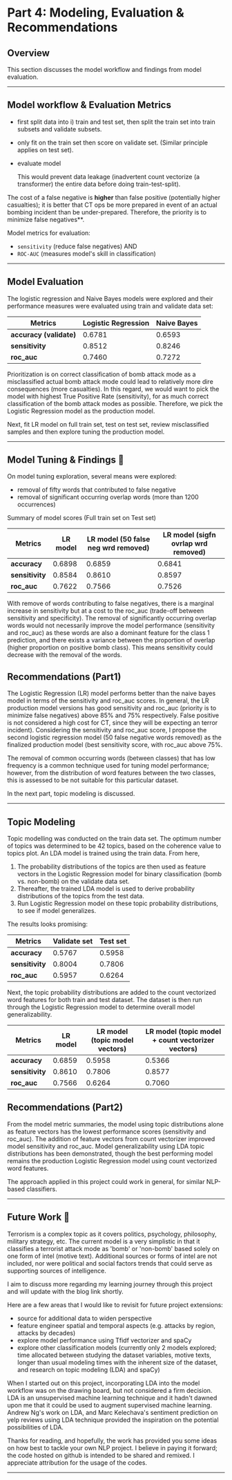 # Part 4: Modeling, Evaluation & Recommendations

## Overview

This section discusses the model workflow and findings from model evaluation.

---

## Model workflow & Evaluation Metrics

- first split data into i) train and test set, then split the train set into train subsets and validate subsets.

- only fit on the train set then score on validate set. (Similar principle applies on test set). 

- evaluate model

  This would prevent data leakage (inadvertent count vectorize (a transformer) the entire data before doing train-test-split).

The cost of a false negative is **higher** than false positive (potentially higher casualties); it is better that CT ops be more prepared in event of an actual bombing incident than be under-prepared. Therefore, the priority is to minimize false negatives**.

Model metrics for evaluation:
- `sensitivity` (reduce false negatives) AND
- `ROC-AUC` (measures model's skill in classification)

---

## Model Evaluation

The logistic regression and Naive Bayes models were explored and their performance measures were evaluated using train and validate data set: 

| Metrics                 | Logistic Regression | Naive Bayes |
| ----------------------- | ------------------- | ----------- |
| **accuracy (validate)** | 0.6781              | 0.6593      |
| **sensitivity**         | 0.8512              | 0.8246      |
| **roc_auc**             | 0.7460              | 0.7272      |

Prioritization is on correct classification of bomb attack mode as a misclassified actual bomb attack mode could lead to relatively more dire consequences (more casualties). In this regard, we would want to pick the model with highest True Positive Rate (sensitivity), for as much correct classification of the bomb attack modes as possible. Therefore, we pick the Logistic Regression model as the production model.

Next, fit LR model on full train set, test on test set, review misclassified samples and then explore tuning the production model.

---

## Model Tuning & Findings :mag_right:

On model tuning exploration, several means were explored:

- removal of fifty words that contributed to false negative
- removal of significant occurring overlap words (more than 1200 occurrences)

Summary of model scores (Full train set on Test set)

| Metrics         | LR model | LR model (50 false neg wrd removed) | LR model (sigfn ovrlap wrd removed) |
| --------------- | -------- | ----------------------------------- | ----------------------------------- |
| **accuracy**    | 0.6898   | 0.6859                              | 0.6841                              |
| **sensitivity** | 0.8584   | 0.8610                              | 0.8597                              |
| **roc_auc**     | 0.7622   | 0.7566                              | 0.7526                              |

With remove of words contributing to false negatives, there is a marginal increase in sensitivity but at a cost to the roc_auc (trade-off between sensitivity and specificity). The removal of significantly occurring overlap words would not necessarily improve the model performance (sensitivity and roc_auc) as these words are also a dominant feature for the class 1 prediction, and there exists a variance between the proportion of overlap (higher proportion on positive bomb class). This means sensitivity could decrease with the removal of the words.

## Recommendations (Part1)

The Logistic Regression (LR) model performs better than the naive bayes model in terms of the sensitivity and roc_auc scores. In general, the LR production model versions has good sensitivity and roc_auc (priority is to minimize false negatives) above 85% and 75% respectively. False positive is not considered a high cost for CT, since they will be expecting an terror incident). Considering the sensitivity and roc_auc score, I propose the second logistic regression model (50 false negative words removed) as the finalized production model (best sensitivity score, with roc_auc above 75%. 

The removal of common occurring words (between classes) that has low frequency is a common technique used for tuning model performance; however, from the distribution of word features between the two classes, this is assessed to be not suitable for this particular dataset.

In the next part, topic modeling is discussed.  

---

## Topic Modeling

Topic modelling was conducted on the train data set. The optimum number of topics was determined to be 42 topics, based on the coherence value to topics plot. An LDA model is trained using the train data. From here, 

1. The probability distributions of the topics are then used as feature vectors in the Logistic Regression model for binary classification (bomb vs. non-bomb) on the validate data set. 
2. Thereafter, the trained LDA model is used to derive probability distributions of the topics from the test data. 
3. Run Logistic Regression model on these topic probability distributions, to see if model generalizes. 

The results looks promising: 

| Metrics         | Validate set | Test set |
| --------------- | ------------ | -------- |
| **accuracy**    | 0.5767       | 0.5958   |
| **sensitivity** | 0.8004       | 0.7806   |
| **roc_auc**     | 0.5957       | 0.6264   |



Next, the  topic probability distributions are added to the count vectorized word features for both train and test dataset. The dataset is then run through the Logistic Regression model to determine overall model generalizability.

| Metrics         | LR model | LR model (topic model vectors) | LR model (topic model + count vectorizer vectors) |
| --------------- | -------- | ------------------------------ | ------------------------------------------------- |
| **accuracy**    | 0.6859   | 0.5958                         | 0.5366                                            |
| **sensitivity** | 0.8610   | 0.7806                         | 0.8577                                            |
| **roc_auc**     | 0.7566   | 0.6264                         | 0.7060                                            |



## Recommendations (Part2)

From the model metric summaries, the model using topic distributions alone as feature vectors has the lowest performance scores (sensitivity and roc_auc). The addition of feature vectors from count vectorizer improved model sensitivity and roc_auc. Model generalizability using LDA topic distributions has been demonstrated, though the best performing model remains the production Logistic Regression model using count vectorized word features.

The approach applied in this project could work in general, for similar NLP-based classifiers.

---

## Future Work :briefcase:

Terrorism is a complex topic as it covers politics, psychology, philosophy, military strategy, etc. The current model is a very simplistic in that it classifies a terrorist attack mode as 'bomb' or 'non-bomb' based solely on one form of intel (motive text). Additional sources or forms of intel are not included, nor were political and social factors trends that could serve as supporting sources of intelligence.

I aim to discuss more regarding my learning journey through this project and will update with the blog link shortly. 

Here are a few areas that I would like to revisit for future project extensions:
- source for additional data to widen perspective
- feature engineer spatial and temporal aspects (e.g. attacks by region, attacks by decades)
- explore model performance using Tfidf vectorizer and spaCy
- explore other classification models (currently only 2 models explored; time allocated between studying the dataset variables, motive texts, longer than usual modeling times with the inherent size of the dataset, and research on topic modeling (LDA) and spaCy)

When I started out on this project, incorporating LDA into the model workflow was on the drawing board, but not considered a firm decision. LDA is an unsupervised machine learning technique and it hadn't dawned upon me that it could be used to augment supervised machine learning. Andrew  Ng's work on LDA, and Marc Kelechava's sentiment prediction on yelp reviews using LDA technique provided the inspiration on the potential possibilities of LDA.

Thanks for reading, and hopefully, the work has provided you some ideas on how best to tackle your own NLP project. I believe in paying it forward; the code hosted on github is intended to be shared and remixed. I appreciate attribution for the usage of the codes.

---

